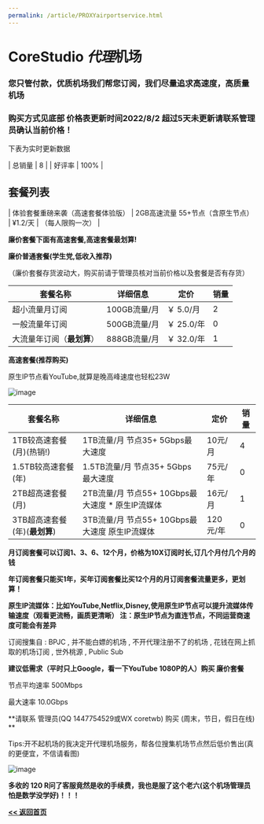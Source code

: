 ```yaml
---
permalink: /article/PROXYairportservice.html
---
```


# CoreStudio *代理*机场

### 您只管付款，优质机场我们帮您订阅，我们尽量追求高速度，高质量机场

### 购买方式见底部 价格表更新时间2022/8/2 超过5天未更新请联系管理员确认当前价格！

下表为实时更新数据

| 总销量 | 8 |
| 好评率 | 100% |

## 套餐列表

| 体验套餐重磅来袭（高速套餐体验版） | 2GB高速流量 55+节点（含原生节点） | ¥1.2/天 | （每人限购一次） |

**廉价套餐下面有高速套餐,高速套餐最划算!**

**廉价普通套餐(学生党,低收入推荐)**

（廉价套餐存货波动大，购买前请于管理员核对当前价格以及套餐是否有存货）

| **套餐名称** | **详细信息** | **定价** | 销量 |
| ------------- | ------------- | ------- | -- |
| 超小流量月订阅 | 100GB流量/月 | ￥ 5.0/月 | 2 |
| 一般流量年订阅 | 500GB流量/月 | ￥ 25.0/年 | 0 |
| 大流量年订阅（**最划算**） | 888GB流量/月 | ￥ 32.0/年 | 1 |

**高速套餐(推荐购买)**

原生IP节点看YouTube,就算是晚高峰速度也轻松23W

![image](https://user-images.githubusercontent.com/102907913/178104947-15e4983f-ea90-4673-b2bd-52a59ba2550c.png)


| **套餐名称** | **详细信息** | **定价** | 销量 |
| ------------- | ------------- | ------- | -- |
| 1TB较高速套餐(月)(热销!) | 1TB流量/月 节点35+ 5Gbps最大速度 | 10元/月 | 4 |
| 1.5TB较高速套餐(年) | 1.5TB流量/月 节点35+ 5Gbps最大速度 | 75元/年 | 0 |
| 2TB超高速套餐(月) | 2TB流量/月 节点55+ 10Gbps最大速度 * 原生IP流媒体 | 16元/月 | 1 |
| 3TB超高速套餐(年)(**最划算**) | 3TB流量/月 节点55+ 10Gbps最大速度 原生IP流媒体 | 120元/年 | 0 |

**月订阅套餐可以订阅1、3、6、12个月，价格为10X订阅时长,订几个月付几个月的钱**

**年订阅套餐只能买1年，买年订阅套餐比买12个月的月订阅套餐流量更多，更划算！**

**原生IP流媒体：比如YouTube,Netflix,Disney,使用原生IP节点可以提升流媒体传输速度（观看更流畅，画质更清晰） 注：原生IP节点为直连节点，不同运营商速度可能会有差异**

订阅搜集自 : BPJC , 并不能白嫖的机场 , 不开代理注册不了的机场 , 花钱在网上抓取的机场订阅 , 世外桃源 , Public Sub

**建议低需求（平时只上Google，看一下YouTube 1080P的人）购买 廉价套餐**

节点平均速率 500Mbps

最大速率 10.0Gbps

**请联系 管理员(QQ 1447754529或WX coretwb) 购买 (周末，节日，假日在线) **

Tips:开不起机场的我决定开代理机场服务，帮各位搜集机场节点然后低价售出(真的更便宜，不信请看图)

![image](https://user-images.githubusercontent.com/102907913/176184680-9cc6cbc9-0a8f-4580-8773-9f07def19184.png)

**多收的 120 R问了客服竟然是收的手续费，我也是服了这个老六(这个机场管理员怕是数学没学好)！！！**

**[<< 返回首页](https://corestudi0.github.io)**

